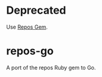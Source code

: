 # Deprecated
Use [Repos Gem](https://github.com/nickmccurdy/repos).

# repos-go
A port of the repos Ruby gem to Go.
